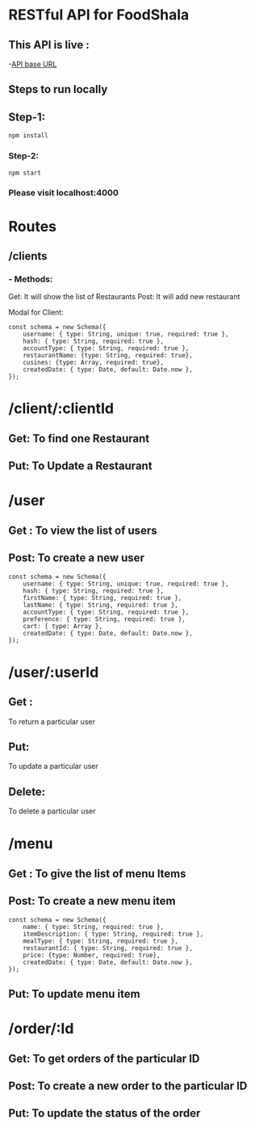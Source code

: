 # RESTful API for FoodShala

## This API is live :

-[API base URL](https://foodshala-db.herokuapp.com/)

## Steps to run locally

## Step-1:

```
npm install
```

### Step-2:

```
npm start
```

### Please visit localhost:4000

# Routes

## /clients

### - Methods:
Get: It will show the list of Restaurants
Post: It will add new restaurant

Modal for Client:

```
const schema = new Schema({
    username: { type: String, unique: true, required: true },
    hash: { type: String, required: true },
    accountType: { type: String, required: true },
    restaurantName: {type: String, required: true},
    cusines: {type: Array, required: true},
    createdDate: { type: Date, default: Date.now },
});
```
# /client/:clientId

## Get: To find one Restaurant

## Put: To Update a Restaurant

# /user
## Get : To view the list of users

 
## Post: To create a new user

```
const schema = new Schema({
    username: { type: String, unique: true, required: true },
    hash: { type: String, required: true },
    firstName: { type: String, required: true },
    lastName: { type: String, required: true },
    accountType: { type: String, required: true },
    preference: { type: String, required: true },
    cart: { type: Array },
    createdDate: { type: Date, default: Date.now },
});
```

# /user/:userId

## Get :

To return a particular user

## Put:
To update a particular user

## Delete:
To delete a particular user

# /menu

## Get : To give the list of menu Items

## Post: To create a new menu item
```
const schema = new Schema({
    name: { type: String, required: true },
    itemDescription: { type: String, required: true },
    mealType: { type: String, required: true },
    restaurantId: { type: String, required: true },
    price: {type: Number, required: true},
    createdDate: { type: Date, default: Date.now },
});
```

## Put: To update menu item

# /order/:Id

## Get: To get orders of the particular ID

## Post: To create a new order to the particular ID

## Put: To update the status of the order
 



 
